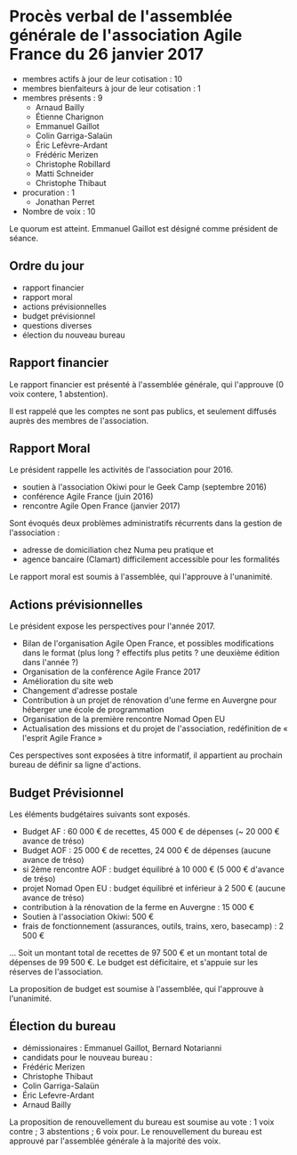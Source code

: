 ---
---

# Procès verbal de l'assemblée générale de l'association Agile France du 26 janvier 2017

- membres actifs à jour de leur cotisation : 10
- membres bienfaiteurs à jour de leur cotisation : 1
- membres présents : 9
  - Arnaud Bailly
  - Étienne Charignon
  - Emmanuel Gaillot
  - Colin Garriga-Salaün
  - Éric Lefèvre-Ardant
  - Frédéric Merizen
  - Christophe Robillard
  - Matti Schneider
  - Christophe Thibaut
- procuration : 1
  - Jonathan Perret
- Nombre de voix : 10

Le quorum est atteint. Emmanuel Gaillot est désigné comme président de séance.

## Ordre du jour

- rapport financier
- rapport moral
- actions prévisionnelles
- budget prévisionnel
- questions diverses
- élection du nouveau bureau

## Rapport financier

Le rapport financier est présenté à l'assemblée générale, qui l'approuve (0 voix contere, 1 abstention).

Il est rappelé que les comptes ne sont pas publics, et seulement diffusés auprès des membres de l'association.

## Rapport Moral

Le président rappelle les activités de l'association pour 2016.

- soutien à l'association Okiwi pour le Geek Camp (septembre 2016)
- conférence Agile France (juin 2016)
- rencontre Agile Open France (janvier 2017)

Sont évoqués deux problèmes administratifs récurrents dans la gestion de l'association :
- adresse de domiciliation chez Numa peu pratique et
- agence bancaire (Clamart) difficilement accessible pour les formalités

Le rapport moral est soumis à l'assemblée, qui l'approuve à l'unanimité.

## Actions prévisionnelles

Le président expose les perspectives pour l'année 2017.

- Bilan de l'organisation Agile Open France, et possibles modifications dans le format (plus long ? effectifs plus petits ? une deuxième édition dans l'année ?)
- Organisation de la conférence Agile France 2017
- Amélioration du site web
- Changement d'adresse postale
- Contribution à un projet de rénovation d'une ferme en Auvergne pour héberger une école de programmation
- Organisation de la première rencontre Nomad Open EU
- Actualisation des missions et du projet de l'association, redéfinition de « l'esprit Agile France »

Ces perspectives sont exposées à titre informatif, il appartient au prochain bureau de définir sa ligne d'actions.


## Budget Prévisionnel

Les éléments budgétaires suivants sont exposés.

- Budget AF : 60 000 € de recettes, 45 000 € de dépenses (~ 20 000 € avance de tréso)
- Budget AOF : 25 000 € de recettes, 24 000 € de dépenses (aucune avance de tréso)
- si 2ème rencontre AOF : budget équilibré à 10 000 € (5 000 € d'avance de tréso)
- projet Nomad Open EU : budget équilibré et inférieur à 2 500 € (aucune avance de tréso)
- contribution à la rénovation de la ferme en Auvergne : 15 000 €
- Soutien à l'association Okiwi: 500 €
- frais de fonctionnement (assurances, outils, trains, xero, basecamp) : 2 500 €

… Soit un montant total de recettes de 97 500 € et un montant total de dépenses de 99 500 €.
Le budget est déficitaire, et s'appuie sur les réserves de l'association.

La proposition de budget est soumise à l'assemblée, qui l'approuve à l'unanimité.



## Élection du bureau

- démissionaires : Emmanuel Gaillot, Bernard Notarianni
- candidats pour le nouveau bureau :
 - Frédéric Merizen
 - Christophe Thibaut
 - Colin Garriga-Salaün
 - Éric Lefevre-Ardant
 - Arnaud Bailly

La proposition de renouvellement du bureau est soumise au vote : 1 voix contre ; 3 abstentions ; 6 voix pour. Le renouvellement du bureau est approuvé par l'assemblée générale à la majorité des voix.
